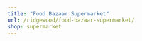 ```yaml
---
title: "Food Bazaar Supermarket"
url: /ridgewood/food-bazaar-supermarket/
shop: supermarket
---
```

